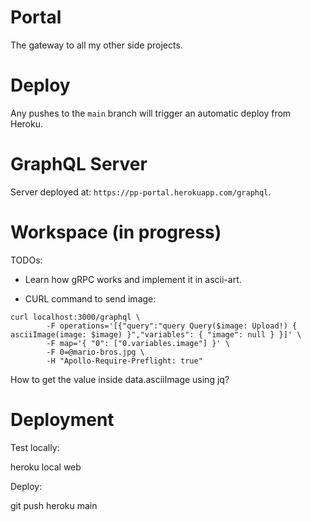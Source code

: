 # Portal
The gateway to all my other side projects.

# Deploy

Any pushes to the `main` branch will trigger an automatic deploy from Heroku.

# GraphQL Server

Server deployed at: `https://pp-portal.herokuapp.com/graphql`.

# Workspace (in progress)

TODOs:

- Learn how gRPC works and implement it in ascii-art.

- CURL command to send image:

```
curl localhost:3000/graphql \
        -F operations='[{"query":"query Query($image: Upload!) { asciiImage(image: $image) }","variables": { "image": null } }]' \
        -F map='{ "0": ["0.variables.image"] }' \
        -F 0=@mario-bros.jpg \
        -H "Apollo-Require-Preflight: true"
```

How to get the value inside data.asciiImage using jq?

# Deployment

Test locally:

heroku local web

Deploy:

git push heroku main

